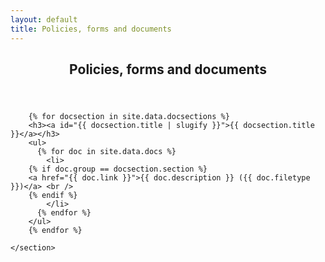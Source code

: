 ```yaml
---
layout: default
title: Policies, forms and documents 
---
```


<article id="main">
    <header class="special container">
        <span class="icon fa-futbol-o"></span>
        <h2>Policies, forms and documents</h2>
    </header>
    <section class="wrapper style4 container">



        {% for docsection in site.data.docsections %}
        <h3><a id="{{ docsection.title | slugify }}">{{ docsection.title }}</a></h3>
        <ul>
          {% for doc in site.data.docs %}
            <li>
		{% if doc.group == docsection.section %}
		<a href="{{ doc.link }}">{{ doc.description }} ({{ doc.filetype }})</a> <br />
		{% endif %}
            </li>
          {% endfor %}
        </ul>
        {% endfor %}

    </section>
</article>

